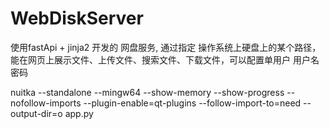 # WebDiskServer
使用fastApi + jinja2 开发的 网盘服务, 通过指定 操作系统上硬盘上的某个路径，能在网页上展示文件、上传文件、搜索文件、下载文件，可以配置单用户 用户名密码

nuitka --standalone --mingw64 --show-memory --show-progress --nofollow-imports --plugin-enable=qt-plugins --follow-import-to=need  --output-dir=o app.py